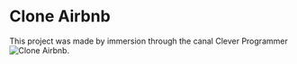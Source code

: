 # Clone Airbnb

This project was made by immersion through the canal Clever Programmer ![Clone Airbnb](https://github.com/vagner-fonseca/AibnbHomeClone/blob/master/aibnb.gif).

